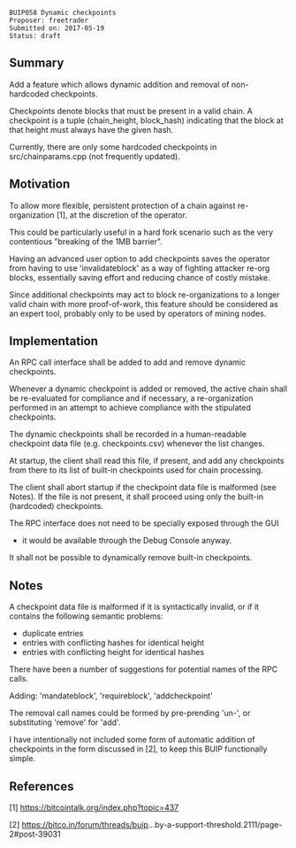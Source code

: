     BUIP058 Dynamic checkpoints
    Proposer: freetrader
    Submitted on: 2017-05-19
    Status: draft

Summary
-------

Add a feature which allows dynamic addition and removal of non-hardcoded
checkpoints.

Checkpoints denote blocks that must be present in a valid chain. A
checkpoint is a tuple (chain\_height, block\_hash) indicating that the
block at that height must always have the given hash.

Currently, there are only some hardcoded checkpoints in
src/chainparams.cpp (not frequently updated).

Motivation
----------

To allow more flexible, persistent protection of a chain against
re-organization \[1\], at the discretion of the operator.

This could be particularly useful in a hard fork scenario such as the
very contentious "breaking of the 1MB barrier".

Having an advanced user option to add checkpoints saves the operator
from having to use 'invalidateblock' as a way of fighting attacker
re-org blocks, essentially saving effort and reducing chance of costly
mistake.

Since additional checkpoints may act to block re-organizations to a
longer valid chain with more proof-of-work, this feature should be
considered as an expert tool, probably only to be used by operators of
mining nodes.

Implementation
--------------

An RPC call interface shall be added to add and remove dynamic
checkpoints.

Whenever a dynamic checkpoint is added or removed, the active chain
shall be re-evaluated for compliance and if necessary, a re-organization
performed in an attempt to achieve compliance with the stipulated
checkpoints.

The dynamic checkpoints shall be recorded in a human-readable checkpoint
data file (e.g. checkpoints.csv) whenever the list changes.

At startup, the client shall read this file, if present, and add any
checkpoints from there to its list of built-in checkpoints used for
chain processing.

The client shall abort startup if the checkpoint data file is malformed
(see Notes). If the file is not present, it shall proceed using only the
built-in (hardcoded) checkpoints.

The RPC interface does not need to be specially exposed through the GUI
- it would be available through the Debug Console anyway.

It shall not be possible to dynamically remove built-in checkpoints.

Notes
-----

A checkpoint data file is malformed if it is syntactically invalid, or
if it contains the following semantic problems:

-   duplicate entries
-   entries with conflicting hashes for identical height
-   entries with conflicting height for identical hashes

There have been a number of suggestions for potential names of the RPC
calls.

Adding: 'mandateblock', 'requireblock', 'addcheckpoint'

The removal call names could be formed by pre-prending 'un-', or
substituting 'remove' for 'add'.

I have intentionally not included some form of automatic addition of
checkpoints in the form discussed in \[2\], to keep this BUIP
functionally simple.

References
----------

\[1\] <https://bitcointalk.org/index.php?topic=437>

\[2\]
<https://bitco.in/forum/threads/buip>...by-a-support-threshold.2111/page-2\#post-39031
